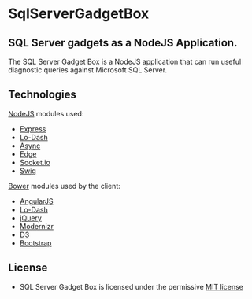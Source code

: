 # SqlServerGadgetBox
## SQL Server gadgets as a NodeJS Application.

The SQL Server Gadget Box is a NodeJS application that can run useful diagnostic
queries against Microsoft SQL Server.

## Technologies
[NodeJS](http://nodejs.org/) modules used:
- [Express](https://github.com/visionmedia/express)
- [Lo-Dash](https://github.com/tjanczuk/edge)
- [Async](https://github.com/caolan/async)
- [Edge](https://github.com/tjanczuk/edge)
- [Socket.io](https://github.com/learnboost/socket.io)
- [Swig](https://github.com/paularmstrong/swig/)

[Bower](https://github.com/bower/bower) modules used by the client:
- [AngularJS](https://github.com/angular/angular.js)
- [Lo-Dash](https://github.com/tjanczuk/edge)
- [jQuery](https://github.com/jquery/jquery)
- [Modernizr](https://github.com/Modernizr/Modernizr/)
- [D3](https://github.com/mbostock/d3)
- [Bootstrap](https://github.com/twbs/bootstrap)

## License
- SQL Server Gadget Box is licensed under the permissive
[MIT license](http://opensource.org/licenses/mit-license.html)
